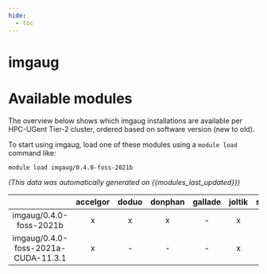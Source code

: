 ```yaml
---
hide:
  - toc
---
```


imgaug
======

# Available modules


The overview below shows which imgaug installations are available per HPC-UGent Tier-2 cluster, ordered based on software version (new to old).

To start using imgaug, load one of these modules using a `module load` command like:

```shell
module load imgaug/0.4.0-foss-2021b
```

*(This data was automatically generated on {{modules_last_updated}})*  

| |accelgor|doduo|donphan|gallade|joltik|shinx|skitty|
| :---: | :---: | :---: | :---: | :---: | :---: | :---: | :---: |
|imgaug/0.4.0-foss-2021b|x|x|x|-|x|-|-|
|imgaug/0.4.0-foss-2021a-CUDA-11.3.1|x|-|-|-|x|-|-|
